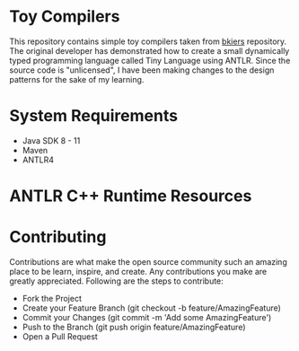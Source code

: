 # Toy Compilers

This repository contains simple toy compilers taken from [bkiers](https://github.com/bkiers) repository. The original developer has demonstrated how to create a small dynamically typed programming language called Tiny Language using ANTLR. Since the source code is "unlicensed", I have been making changes to the design patterns for the sake of my learning.


# System Requirements
- Java SDK 8 - 11
- Maven 
- ANTLR4

# ANTLR C++ Runtime Resources



# Contributing
Contributions are what make the open source community such an amazing place to be learn, inspire, and create. Any contributions you make are greatly appreciated. Following are the steps to contribute:

- Fork the Project
- Create your Feature Branch (git checkout -b feature/AmazingFeature)
- Commit your Changes (git commit -m 'Add some AmazingFeature')
- Push to the Branch (git push origin feature/AmazingFeature)
- Open a Pull Request
